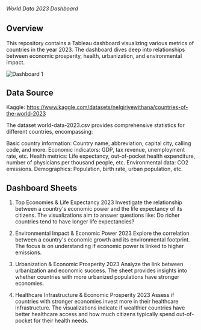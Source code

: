 ###### World Data 2023 Dashboard 

## Overview

This repository contains a Tableau dashboard visualizing various metrics of countries in the year 2023. The dashboard dives deep into relationships between economic prosperity, health, urbanization, and environmental impact.

![Dashboard 1](https://github.com/samisaud/Global-Insights-2023/assets/64744026/267200e0-9973-4e36-aed5-9718426ed506)


## Data Source

Kaggle: https://www.kaggle.com/datasets/nelgiriyewithana/countries-of-the-world-2023

The dataset world-data-2023.csv provides comprehensive statistics for different countries, encompassing:

Basic country information: Country name, abbreviation, capital city, calling code, and more.
Economic indicators: GDP, tax revenue, unemployment rate, etc.
Health metrics: Life expectancy, out-of-pocket health expenditure, number of physicians per thousand people, etc.
Environmental data: CO2 emissions.
Demographics: Population, birth rate, urban population, etc.

## Dashboard Sheets

1. Top Economies & Life Expectancy 2023
Investigate the relationship between a country's economic power and the life expectancy of its citizens. The visualizations aim to answer questions like: Do richer countries tend to have longer life expectancies?

2. Environmental Impact & Economic Power 2023
Explore the correlation between a country's economic growth and its environmental footprint. The focus is on understanding if economic power is linked to higher emissions.

3. Urbanization & Economic Prosperity 2023
Analyze the link between urbanization and economic success. The sheet provides insights into whether countries with more urbanized populations have stronger economies.

4. Healthcare Infrastructure & Economic Prosperity 2023
Assess if countries with stronger economies invest more in their healthcare infrastructure. The visualizations indicate if wealthier countries have better healthcare access and how much citizens typically spend out-of-pocket for their health needs.
